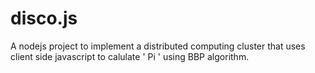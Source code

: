 disco.js
========

A nodejs project to implement a distributed computing cluster that uses client side javascript to calulate ' Pi ' using BBP algorithm.


